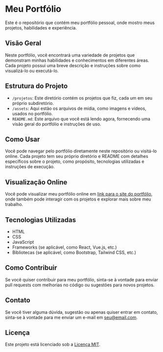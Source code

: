 # Meu Portfólio

Este é o repositório que contém meu portfólio pessoal, onde mostro meus projetos, habilidades e experiência.

## Visão Geral

Neste portfólio, você encontrará uma variedade de projetos que demonstram minhas habilidades e conhecimentos em diferentes áreas. Cada projeto possui uma breve descrição e instruções sobre como visualizá-lo ou executá-lo.

## Estrutura do Projeto

- `/projetos`: Este diretório contém os projetos que fiz, cada um em seu próprio subdiretório.
- `/assets`: Aqui estão os arquivos de mídia, como imagens e vídeos, usados no portfólio.
- `README.md`: Este arquivo que você está lendo agora, fornecendo uma visão geral do portfólio e instruções de uso.

## Como Usar

Você pode navegar pelo portfólio diretamente neste repositório ou visitá-lo online. Cada projeto tem seu próprio diretório e README com detalhes específicos sobre o projeto, como propósito, tecnologias utilizadas e instruções de execução.

## Visualização Online

Você pode visualizar meu portfólio online em [link para o site do portfólio](URL), onde também pode interagir com os projetos e explorar mais sobre meu trabalho.

## Tecnologias Utilizadas

- HTML
- CSS
- JavaScript
- Frameworks (se aplicável, como React, Vue.js, etc.)
- Bibliotecas (se aplicável, como Bootstrap, Tailwind CSS, etc.)

## Como Contribuir

Se você quiser contribuir para meu portfólio, sinta-se à vontade para enviar pull requests com melhorias no código ou sugestões para novos projetos.

## Contato

Se você tiver alguma dúvida, sugestão ou apenas quiser entrar em contato, sinta-se à vontade para me enviar um e-mail em [seu@email.com](mailto:seu@email.com).

## Licença

Este projeto está licenciado sob a [Licença MIT](LICENSE).
